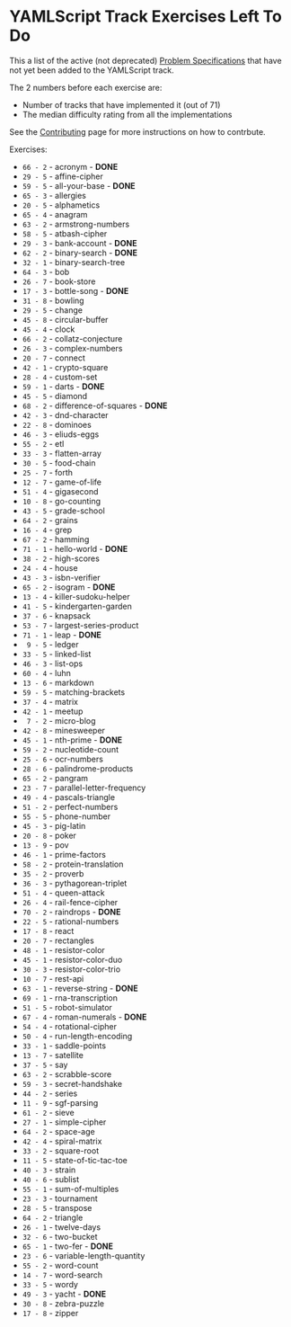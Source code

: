 YAMLScript Track Exercises Left To Do
=====================================

This a list of the active (not deprecated) [Problem Specifications](
https://github.com/exercism/problem-specifications/tree/main/exercises) that
have not yet been added to the YAMLScript track.

The 2 numbers before each exercise are:

* Number of tracks that have implemented it (out of 71)
* The median difficulty rating from all the implementations

See the [Contributing](Contributing.md) page for more instructions on how to
contrbute.

Exercises:

* `66 - 2` - acronym - **DONE**
* `29 - 5` - affine-cipher
* `59 - 5` - all-your-base - **DONE**
* `65 - 3` - allergies
* `20 - 5` - alphametics
* `65 - 4` - anagram
* `63 - 2` - armstrong-numbers
* `58 - 5` - atbash-cipher
* `29 - 3` - bank-account - **DONE**
* `62 - 2` - binary-search - **DONE**
* `32 - 1` - binary-search-tree
* `64 - 3` - bob
* `26 - 7` - book-store
* `17 - 3` - bottle-song - **DONE**
* `31 - 8` - bowling
* `29 - 5` - change
* `45 - 8` - circular-buffer
* `45 - 4` - clock
* `66 - 2` - collatz-conjecture
* `26 - 3` - complex-numbers
* `20 - 7` - connect
* `42 - 1` - crypto-square
* `28 - 4` - custom-set
* `59 - 1` - darts - **DONE**
* `45 - 5` - diamond
* `68 - 2` - difference-of-squares - **DONE**
* `42 - 3` - dnd-character
* `22 - 8` - dominoes
* `46 - 3` - eliuds-eggs
* `55 - 2` - etl
* `33 - 3` - flatten-array
* `30 - 5` - food-chain
* `25 - 7` - forth
* `12 - 7` - game-of-life
* `51 - 4` - gigasecond
* `10 - 8` - go-counting
* `43 - 5` - grade-school
* `64 - 2` - grains
* `16 - 4` - grep
* `67 - 2` - hamming
* `71 - 1` - hello-world - **DONE**
* `38 - 2` - high-scores
* `24 - 4` - house
* `43 - 3` - isbn-verifier
* `65 - 2` - isogram - **DONE**
* `13 - 4` - killer-sudoku-helper
* `41 - 5` - kindergarten-garden
* `37 - 6` - knapsack
* `53 - 7` - largest-series-product
* `71 - 1` - leap - **DONE**
* ` 9 - 5` - ledger
* `33 - 5` - linked-list
* `46 - 3` - list-ops
* `60 - 4` - luhn
* `13 - 6` - markdown
* `59 - 5` - matching-brackets
* `37 - 4` - matrix
* `42 - 1` - meetup
* ` 7 - 2` - micro-blog
* `42 - 8` - minesweeper
* `45 - 1` - nth-prime - **DONE**
* `59 - 2` - nucleotide-count
* `25 - 6` - ocr-numbers
* `28 - 6` - palindrome-products
* `65 - 2` - pangram
* `23 - 7` - parallel-letter-frequency
* `49 - 4` - pascals-triangle
* `51 - 2` - perfect-numbers
* `55 - 5` - phone-number
* `45 - 3` - pig-latin
* `20 - 8` - poker
* `13 - 9` - pov
* `46 - 1` - prime-factors
* `58 - 2` - protein-translation
* `35 - 2` - proverb
* `36 - 3` - pythagorean-triplet
* `51 - 4` - queen-attack
* `26 - 4` - rail-fence-cipher
* `70 - 2` - raindrops - **DONE**
* `22 - 5` - rational-numbers
* `17 - 8` - react
* `20 - 7` - rectangles
* `48 - 1` - resistor-color
* `45 - 1` - resistor-color-duo
* `30 - 3` - resistor-color-trio
* `10 - 7` - rest-api
* `63 - 1` - reverse-string - **DONE**
* `69 - 1` - rna-transcription
* `51 - 5` - robot-simulator
* `67 - 4` - roman-numerals - **DONE**
* `54 - 4` - rotational-cipher
* `50 - 4` - run-length-encoding
* `33 - 1` - saddle-points
* `13 - 7` - satellite
* `37 - 5` - say
* `63 - 2` - scrabble-score
* `59 - 3` - secret-handshake
* `44 - 2` - series
* `11 - 9` - sgf-parsing
* `61 - 2` - sieve
* `27 - 1` - simple-cipher
* `64 - 2` - space-age
* `42 - 4` - spiral-matrix
* `33 - 2` - square-root
* `11 - 5` - state-of-tic-tac-toe
* `40 - 3` - strain
* `40 - 6` - sublist
* `55 - 1` - sum-of-multiples
* `23 - 3` - tournament
* `28 - 5` - transpose
* `64 - 2` - triangle
* `26 - 1` - twelve-days
* `32 - 6` - two-bucket
* `65 - 1` - two-fer - **DONE**
* `23 - 6` - variable-length-quantity
* `55 - 2` - word-count
* `14 - 7` - word-search
* `33 - 5` - wordy
* `49 - 3` - yacht - **DONE**
* `30 - 8` - zebra-puzzle
* `17 - 8` - zipper

